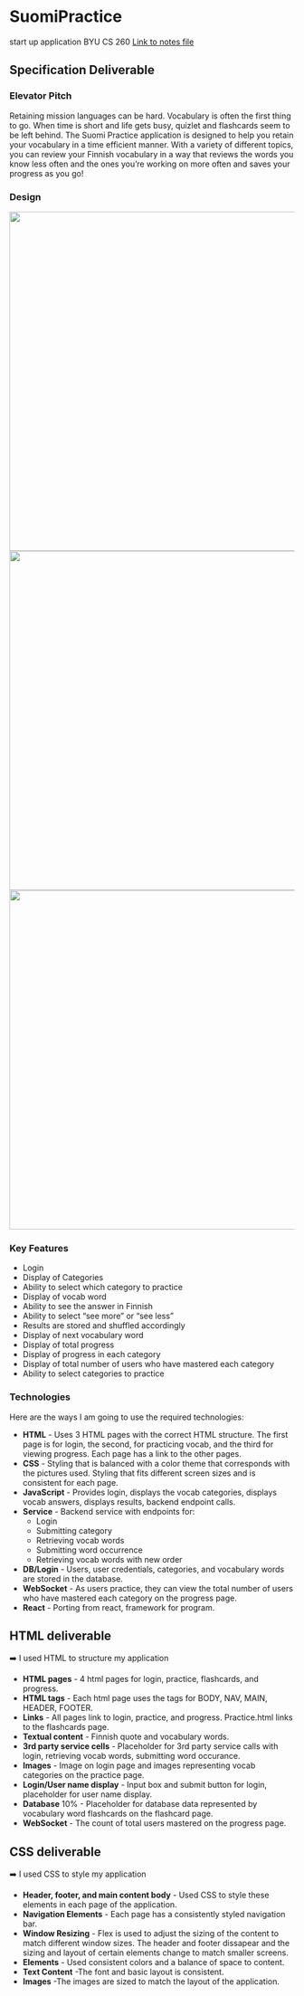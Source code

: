 # SuomiPractice
start up application BYU CS 260
[Link to notes file](notes.md)

## Specification Deliverable

### Elevator Pitch

Retaining mission languages can be hard. Vocabulary is often the first thing to go. When time is short and life gets busy, quizlet and flashcards seem to be left behind. The Suomi Practice application is designed to help you retain your vocabulary in a time efficient manner. With a variety of different topics, you can review your Finnish vocabulary in a way that reviews the words you know less often and the ones you’re working on more often and saves your progress as you go!  

### Design

<img src="https://github.com/myriambyu/startup/assets/156371593/3dd8743f-ca35-4fd5-8ede-c13f23c5749f" width="600">
<img src="https://github.com/myriambyu/startup/assets/156371593/791083ef-4e36-4138-b44e-84dcb0150f6f" width="600">
<img src="https://github.com/myriambyu/startup/assets/156371593/ce0b3ea1-aacb-4832-8893-31dbe9439b8a" width="600">

### Key Features

- Login
- Display of Categories
- Ability to select which category to practice
- Display of vocab word
- Ability to see the answer in Finnish
- Ability to select “see more” or “see less”
- Results are stored and shuffled accordingly
- Display of next vocabulary word
- Display of total progress
- Display of progress in each category
- Display of total number of users who have mastered each category
- Ability to select categories to practice

### Technologies

Here are the ways I am going to use the required technologies:

- **HTML** - Uses 3 HTML pages with the correct HTML structure. The first page is for login, the second, for practicing vocab, and the third for viewing progress. Each page has a link to the other pages. 
- **CSS** - Styling that is balanced with a color theme that corresponds with the pictures used. Styling that fits different screen sizes and is consistent for each page.
- **JavaScript** - Provides login, displays the vocab categories, displays vocab answers, displays results, backend endpoint calls.
- **Service** - Backend service with endpoints for:
  - Login
  - Submitting category
  - Retrieving vocab words
  - Submitting word occurrence
  - Retrieving vocab words with new order
- **DB/Login** - Users, user credentials, categories, and vocabulary words are stored in the database.
- **WebSocket** - As users practice, they can view the total number of users who have mastered each category on the progress page.
- **React** - Porting from react, framework for program.

## HTML deliverable

➡️ I used HTML to structure my application

- **HTML pages** - 4 html pages for login, practice, flashcards, and progress.
- **HTML tags** - Each html page uses the tags for BODY, NAV, MAIN, HEADER, FOOTER.
- **Links** - All pages link to login, practice, and progress. Practice.html links to the flashcards page.
- **Textual content** - Finnish quote and vocabulary words.
- **3rd party service cells** - Placeholder for 3rd party service calls with login, retrieving vocab words, submitting word occurance.
- **Images** - Image on login page and images representing vocab categories on the practice page.
- **Login/User name display**  - Input box and submit button for login, placeholder for user name display.
- **Database** 10% - Placeholder for database data represented by vocabulary word flashcards on the flashcard page. 
- **WebSocket** - The count of total users mastered on the progress page.

## CSS deliverable

➡️ I used CSS to style my application

- **Header, footer, and main content body** - Used CSS to style these elements in each page of the application.
- **Navigation Elements** - Each page has a consistently styled navigation bar.
- **Window Resizing** - Flex is used to adjust the sizing of the content to match different window sizes. The header and footer dissapear and the sizing and layout of certain elements change to match smaller screens.
- **Elements** - Used consistent colors and a balance of space to content.
- **Text Content** -The font and basic layout is consistent.
- **Images** -The images are sized to match the layout of the application.

